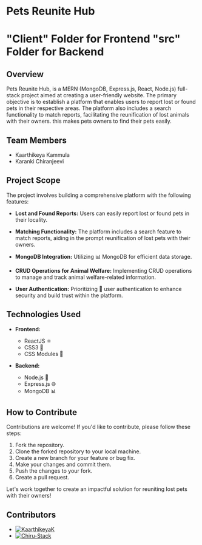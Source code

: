 # Pets Reunite Hub
# "Client" Folder for Frontend "src" Folder for Backend
## Overview

Pets Reunite Hub, is a MERN (MongoDB, Express.js, React, Node.js) full-stack project aimed at creating a user-friendly website. The primary objective is to establish a platform that enables users to report lost or found pets in their respective areas. The platform also includes a search functionality to match reports, facilitating the reunification of lost animals with their owners.
this makes pets owners to find their pets easily.

## Team Members

- Kaarthikeya Kammula
- Karanki Chiranjeevi

## Project Scope

The project involves building a comprehensive platform with the following features:

- **Lost and Found Reports:** Users can easily report lost or found pets in their locality.

- **Matching Functionality:** The platform includes a search feature to match reports, aiding in the prompt reunification of lost pets with their owners.

- **MongoDB Integration:** Utilizing 📊 MongoDB for efficient data storage.

- **CRUD Operations for Animal Welfare:** Implementing CRUD operations to manage and track animal welfare-related information.

- **User Authentication:** Prioritizing 🔐 user authentication to enhance security and build trust within the platform.

## Technologies Used

- **Frontend:**
  - ReactJS ⚛️
  - CSS3 🎨
  - CSS Modules 📁

- **Backend:**
  - Node.js 🚀
  - Express.js 🌐
  - MongoDB 📊

## How to Contribute

Contributions are welcome! If you'd like to contribute, please follow these steps:

1. Fork the repository.
2. Clone the forked repository to your local machine.
3. Create a new branch for your feature or bug fix.
4. Make your changes and commit them.
5. Push the changes to your fork.
6. Create a pull request.

Let's work together to create an impactful solution for reuniting lost pets with their owners!
## Contributors

- [![KaarthikeyaK](https://avatars.githubusercontent.com/u/kaarthikeyak_user_id?v=4)](https://github.com/KaarthikeyaK)
- [![Chiru-Stack](https://avatars.githubusercontent.com/u/your_user_id?v=4)](https://github.com/Chiru-Stack)
